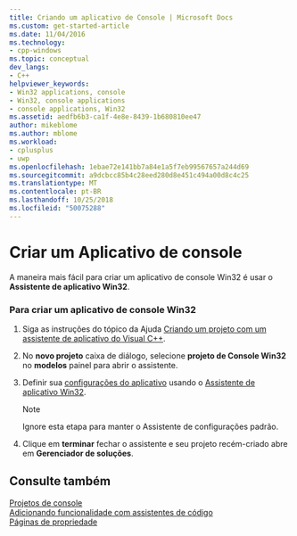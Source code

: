 ```yaml
---
title: Criando um aplicativo de Console | Microsoft Docs
ms.custom: get-started-article
ms.date: 11/04/2016
ms.technology:
- cpp-windows
ms.topic: conceptual
dev_langs:
- C++
helpviewer_keywords:
- Win32 applications, console
- Win32, console applications
- console applications, Win32
ms.assetid: aedfb6b3-ca1f-4e8e-8439-1b680810ee47
author: mikeblome
ms.author: mblome
ms.workload:
- cplusplus
- uwp
ms.openlocfilehash: 1ebae72e141bb7a84e1a5f7eb99567657a244d69
ms.sourcegitcommit: a9dcbcc85b4c28eed280d8e451c494a00d8c4c25
ms.translationtype: MT
ms.contentlocale: pt-BR
ms.lasthandoff: 10/25/2018
ms.locfileid: "50075288"
---
```

# <a name="creating-a-console-application"></a>Criar um Aplicativo de console

A maneira mais fácil para criar um aplicativo de console Win32 é usar o **Assistente de aplicativo Win32**.

### <a name="to-create-a-win32-console-application"></a>Para criar um aplicativo de console Win32

1. Siga as instruções do tópico da Ajuda [Criando um projeto com um assistente de aplicativo do Visual C++](../ide/creating-desktop-projects-by-using-application-wizards.md).

2. No **novo projeto** caixa de diálogo, selecione **projeto de Console Win32** no **modelos** painel para abrir o assistente.

3. Definir sua [configurações do aplicativo](../windows/application-settings-win-32-project-wizard.md) usando o [Assistente de aplicativo Win32](../windows/win32-application-wizard.md).

   > [!NOTE]
   > Ignore esta etapa para manter o Assistente de configurações padrão.

4. Clique em **terminar** fechar o assistente e seu projeto recém-criado abre em **Gerenciador de soluções**.

## <a name="see-also"></a>Consulte também

[Projetos de console](/visualstudio/debugger/debugging-preparation-console-projects)<br/>
[Adicionando funcionalidade com assistentes de código](../ide/adding-functionality-with-code-wizards-cpp.md)<br/>
[Páginas de propriedade](../ide/property-pages-visual-cpp.md)
